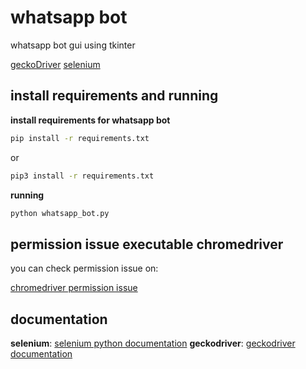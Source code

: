 # whatsapp bot

whatsapp bot gui using tkinter

[geckoDriver](https://github.com/mozilla/geckodriver/releases)
[selenium](https://www.selenium.dev/)

## install requirements and running

**install requirements for whatsapp bot**

```bash
pip install -r requirements.txt
```

or

```bash
pip3 install -r requirements.txt
```

**running**

```bash
python whatsapp_bot.py
```

## permission issue executable chromedriver

you can check permission issue on:

[chromedriver permission issue](https://developer.chrome.com/docs/extensions/reference/permissions/)

## documentation

**selenium**: [selenium python documentation](https://selenium-python.readthedocs.io/)
**geckodriver**: [geckodriver documentation](https://firefox-source-docs.mozilla.org/testing/geckodriver/)
